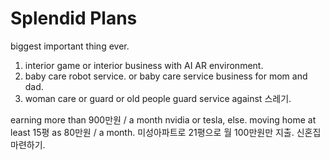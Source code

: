 # Splendid Plans



biggest important thing ever. 
1. interior game or interior business with AI AR environment.
2. baby care robot service. or baby care service business for mom and dad.
3. woman care or guard or old people guard service against 스레기.

earning more than 900만원 / a month nvidia or tesla, else. 
moving home at least 15평 as 80만원 / a month. 
미성아파트로 21평으로 월 100만원만 지출. 신혼집 마련하기. 

